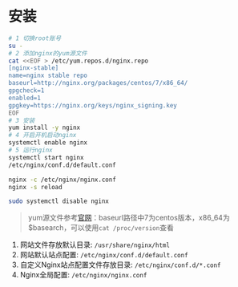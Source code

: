 # 安装

``` sh
# 1 切换root账号
su -
# 2 添加nginx的yum源文件
cat <<EOF > /etc/yum.repos.d/nginx.repo
[nginx-stable]
name=nginx stable repo
baseurl=http://nginx.org/packages/centos/7/x86_64/
gpgcheck=1
enabled=1
gpgkey=https://nginx.org/keys/nginx_signing.key
EOF
# 3 安装
yum install -y nginx
# 4 开启开机启动nginx
systemctl enable nginx
# 5 运行nginx
systemctl start nginx
/etc/nginx/conf.d/default.conf

nginx -c /etc/nginx/nginx.conf
nginx -s reload

sudo systemctl disable nginx
```

> yum源文件参考[官网](http://nginx.org/en/linux_packages.html#RHEL-CentOS)：baseurl路径中7为centos版本，x86_64为$basearch，可以使用`cat /proc/version`查看

1. 网站文件存放默认目录: `/usr/share/nginx/html`
2. 网站默认站点配置: `/etc/nginx/conf.d/default.conf`
3. 自定义Nginx站点配置文件存放目录: `/etc/nginx/conf.d/*.conf`
4. Nginx全局配置: `/etc/nginx/nginx.conf`